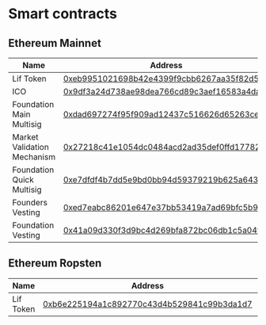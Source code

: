 # Smart contracts

## Ethereum Mainnet

| Name                        | Address                                                                                                               | ENS                                                                             | Status     |
| --------------------------- | --------------------------------------------------------------------------------------------------------------------- | ------------------------------------------------------------------------------- | ---------- |
| Lif Token                   | [0xeb9951021698b42e4399f9cbb6267aa35f82d59d](https://etherscan.io/token/0xeb9951021698b42e4399f9cbb6267aa35f82d59d)   | [token.windingtree.eth](https://etherscan.io/enslookup?q=token.windingtree.eth) | Active     |
| ICO                         | [0x9df3a24d738ae98dea766cd89c3aef16583a4daf](https://etherscan.io/address/0x9df3a24d738ae98dea766cd89c3aef16583a4daf) | [ico.windingtree.eth](https://etherscan.io/enslookup?q=ico.windingtree.eth)     | Deprecated |
| Foundation Main Multisig    | [0xdad697274f95f909ad12437c516626d65263ce47](https://etherscan.io/address/0xdad697274f95f909ad12437c516626d65263ce47) | [windingtree.eth](https://etherscan.io/enslookup?q=windingtree.eth)             | Active     |
| Market Validation Mechanism | [0x27218c41e1054dc0484acd2ad35def0ffd17782a](https://etherscan.io/address/0x27218c41e1054dc0484acd2ad35def0ffd17782a) | [mvm.windingtree.eth](https://etherscan.io/enslookup?q=mvm.windingtree.eth)     | Active     |
| Foundation Quick Multisig   | [0xe7dfdf4b7dd5e9bd0bb94d59379219b625a6433d](https://etherscan.io/address/0xe7dfdf4b7dd5e9bd0bb94d59379219b625a6433d) |                                                                                 | Active     |
| Founders Vesting            | [0xed7eabc86201e647e37bb53419a7ad69bfc5b944](https://etherscan.io/address/0xed7eabc86201e647e37bb53419a7ad69bfc5b944) |                                                                                 | Active     |
| Foundation Vesting          | [0x41a09d330f3d9bc4d269bfa872bc06db1c5a04fc](https://etherscan.io/address/0x41a09d330f3d9bc4d269bfa872bc06db1c5a04fc) |                                                                                 | Active     |

## Ethereum Ropsten

| Name                        | Address                                                                                                               | ENS | Status     |
| --------------------------- | --------------------------------------------------------------------------------------------------------------------- | --- | ---------- |
| Lif Token                   | [0xb6e225194a1c892770c43d4b529841c99b3da1d7](https://ropsten.etherscan.io/address/0xb6e225194a1c892770c43d4b529841c99b3da1d7)   |     | Active     |
